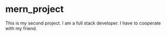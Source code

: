 # mern_project
This is my second project.
I  am a  full stack developer.
I have to cooperate with my friend.
